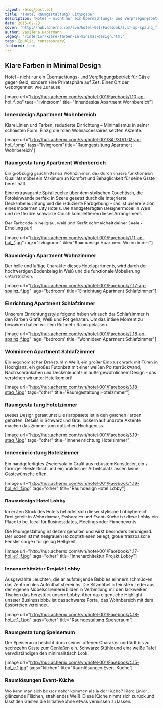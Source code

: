 ```yaml
---
layout: /blog/post.ect
title: '(Hotel Raumgestaltung) Cityscape'
description: 'Hotel – nicht nur ein Übernachtungs- und Verpflegungsbetrieb für Gäste gegen Bares, sondern eine Privatsphäre auf Zeit. Einen Ort der Geborgenheit, wie Zuhause.'
date: 2015-02-23
cover: 'http://hub.acherno.com/svn/hotel-001/Facebook/2.17-ap-spalnq_f.jpg'
author: Vasilena Habermann
legacy: '/interior/klare-farben-in-minimal-design.html'
tags: [public, contemporary]
featured: true
---
```

## Klare Farben in **Minimal Design**
Hotel – nicht nur ein Übernachtungs- und Verpflegungsbetrieb für Gäste gegen Geld, sondern eine Privatsphäre auf Zeit. Einen Ort der Geborgenheit, wie Zuhause.

[image url="http://hub.acherno.com/svn/hotel-001/Facebook/1.10-ap-hol_f.jpg" tags="livingroom" title="Innendesign Apartment Wohnbereich"]
### Innendesign **Apartment Wohnbereich**

Klare Linien und Farben, reduzierte Einrichtung – Minimalismus in seiner schönsten Form. Einzig die roten Wohnaccessoires setzten Akzente.

[image url="http://hub.acherno.com/svn/hotel-001/Site/3D/1.02-ap-hol_f.bmp" tags="livingroom" title="Raumgestaltung Apartment Wohnbereich"]
### Raumgestaltung **Apartment Wohnbereich**

Ein großzügig geschnittenes Wohnzimmer, das durch unsere funktionalen Qualitätsmöbel ein Maximum an Komfort und Behaglichkeit für seine Gäste bereit hält.

Eine extravagante Spiralleuchte über dem stylischen Couchtisch, die Fotoleinwände perfekt in Szene gesetzt durch die Integrierte Deckenbeleuchtung und die reduzierte Farbgebung – das ist unsere Vision eines modernen City Hotels.  Die handgefertigten Designermöbel in Weiß und die flexible schwarze Couch komplettieren dieses Arrangement. 

Der Farbcode in hellgrau, weiß und Grafit schmeichelt deiner Seele - Erholung pur!

[image url="http://hub.acherno.com/svn/hotel-001/Facebook/1.11-ap-hol_f.jpg" tags="livingroom" title="Raumdesign Apartment Wohnzimmer"]
### Raumdesign **Apartment Wohnzimmer**

Der helle und luftige Charakter dieses Hotelapartments, wird durch den hochwertigen Bodenbelag in Weiß und die funktionale Möbelierung unterstrichen.

[image url="http://hub.acherno.com/svn/hotel-001/Facebook/2.17-ap-spalnq_f.jpg" tags="bedroom" title="Einrichtung Apartment Schlafzimmer"]
### Einrichtung **Apartment Schlafzimmer**

Unserem Einrichtungsstyle folgend haben wir auch das Schlafzimmer in den Farben Grafit, Weiß und Rot gehalten. Um das intime Moment zu bewahren haben wir dem Rot mehr Raum gelassen.

[image url="http://hub.acherno.com/svn/hotel-001/Facebook/2.18-ap-spalnq_f.jpg" tags="bedroom" title="Wohnideen Apartment Schlafzimmer"]
### Wohnideen **Apartment Schlafzimmer**

Ein ergonomischer Drehstuhl in Weiß, ein großer Einbauschrank mit Türen in Hochglanz, ein großes Futonbett mit einer weißen Polsterrückwand, Nachtschränkchen und Deckenleuchte in außergewöhnlichem Design – das verstehen wir unter  Hotelkomfort!

[image url="http://hub.acherno.com/svn/hotel-001/Facebook/3.18-staq_f.jpg" tags="other" title="Raumgestaltung Hotelzimmer"]
### Raumgestaltung **Hotelzimmer**

Dieses Design gefällt uns! Die Farbpallete ist in den gleichen Farben gehalten. Details in Schwarz und Grau lockern auf und rote Akzente machen das Zimmer zum optischen Hochgenuss.

[image url="http://hub.acherno.com/svn/hotel-001/Facebook/3.19-staq_f.jpg" tags="other" title="Inneneinrichtung Hotelzimmer"]
### Inneneinrichtung **Hotelzimmer**
 
Ein handgefertigtes Zweiersofa in Grafit aus robustem Kunstleder, ein z-förmiger Beistelltisch und ein praktischer Arbeitsplatz lassen keine Gästewünsche offen.

[image url="http://hub.acherno.com/svn/hotel-001/Facebook/4.16-hol_et1_f.jpg" tags="other" title="Raumdesign Hotel Lobby"]
### Raumdesign Hotel **Lobby**

Im ersten Stock des Hotels befindet sich dieser stylische Lobbybereich. Drei geteilt in Wohnzimmer, Essbereich und Event-Küche ist diese Lobby ein Place to be. Ideal für Businessdates, Meetings oder Firmenevents.

Die Raumgestaltung ist dezent gehalten und wirkt besonders beruhigend. Der Boden ist  mit hellgrauen Holzoptikfliesen belegt, große französische Fenster sorgen für genug Helligkeit.

[image url="http://hub.acherno.com/svn/hotel-001/Facebook/4.17-hol_et1_f.jpg" tags="other" title="Innenarchitektur Projekt Lobby"]
### Innenarchitektur Projekt **Lobby**

Ausgewählte Leuchten, die an aufsteigende Bubbles erinnern schmücken das Zentrum des Aufenthaltsbereichs. Die Sitzmöbel in feinstem Leder aus der eigenen Möbelschreinerei bilden in Verbindung mit den lackweißen Tischen das Herzstück unsere Lobby. Aber das eigentliche Highlight unserer Businesslobby ist das schwarze Portal, das Wohnbereich mit dem Essbereich verbindet.

[image url="http://hub.acherno.com/svn/hotel-001/Facebook/4.18-hol_et1_f.jpg" tags="other" title="Raumgestaltung Speiseraum"]
### Raumgestaltung **Speiseraum**

Der Speiseraum besticht durch seinen offenen Charakter und lädt bis zu sechszehn Gäste zum Genießen ein. Schwarze Stühle und eine weiße Tafel vervollständigen den minimalistisch Look.

[image url="http://hub.acherno.com/svn/hotel-001/Facebook/4.15-hol_et1.jpg" tags="kitchen" title="Raumlösungen Event-Küche"]
### Raumlösungen **Event-Küche**

Wo kann man sich besser näher kommen als in der Küche? 
Klare Linien, glänzende Flächen, strahlendes Weiß.  Diese Küche nimmt sich zurück und lässt den Gästen die Initiative ohne etwas vermissen zu lassen.